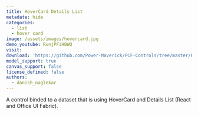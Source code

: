 ```yaml
---
title: HoverCard Details List
metadate: hide
categories:
  - list
  - hover card
image: /assets/images/hovercard.jpg
demo_youtube: RunjPFiHBWQ
visit: 
download: 'https://github.com/Power-Maverick/PCF-Controls/tree/master/HoverDetailsList'
model_support: true
canvas_support: false
license_defined: false
authors:
  - danish_naglekar
---
```

A control binded to a  dataset that is using HoverCard and Details List (React and Office UI Fabric).

